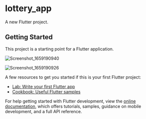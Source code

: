 # lottery_app

A new Flutter project.

## Getting Started

This project is a starting point for a Flutter application.

![Screenshot_1659190940](https://user-images.githubusercontent.com/57399229/181918801-0678db42-a184-4978-b294-0e5faa100551.png)

![Screenshot_1659190926](https://user-images.githubusercontent.com/57399229/181918810-063a58c5-7b0c-409a-9aac-0f040e2c6635.png)

A few resources to get you started if this is your first Flutter project:

- [Lab: Write your first Flutter app](https://docs.flutter.dev/get-started/codelab)
- [Cookbook: Useful Flutter samples](https://docs.flutter.dev/cookbook)

For help getting started with Flutter development, view the
[online documentation](https://docs.flutter.dev/), which offers tutorials,
samples, guidance on mobile development, and a full API reference.
